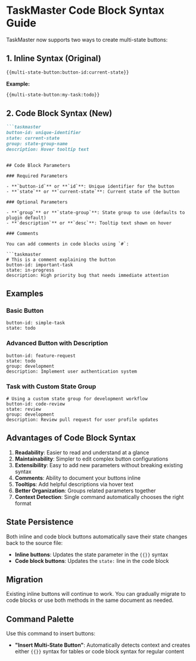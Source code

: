 # TaskMaster Code Block Syntax Guide

TaskMaster now supports two ways to create multi-state buttons:

## 1. Inline Syntax (Original)

```markdown
{{multi-state-button:button-id:current-state}}
```

**Example:**
```markdown
{{multi-state-button:my-task:todo}}
```

## 2. Code Block Syntax (New)

```markdown
```taskmaster
button-id: unique-identifier
state: current-state
group: state-group-name
description: Hover tooltip text
```
```

## Code Block Parameters

### Required Parameters

- **`button-id`** or **`id`**: Unique identifier for the button
- **`state`** or **`current-state`**: Current state of the button

### Optional Parameters

- **`group`** or **`state-group`**: State group to use (defaults to plugin default)
- **`description`** or **`desc`**: Tooltip text shown on hover

### Comments

You can add comments in code blocks using `#`:

```taskmaster
# This is a comment explaining the button
button-id: important-task
state: in-progress
description: High priority bug that needs immediate attention
```

## Examples

### Basic Button
```taskmaster
button-id: simple-task
state: todo
```

### Advanced Button with Description
```taskmaster
button-id: feature-request
state: todo
group: development
description: Implement user authentication system
```

### Task with Custom State Group
```taskmaster
# Using a custom state group for development workflow
button-id: code-review
state: review
group: development
description: Review pull request for user profile updates
```

## Advantages of Code Block Syntax

1. **Readability**: Easier to read and understand at a glance
2. **Maintainability**: Simpler to edit complex button configurations
3. **Extensibility**: Easy to add new parameters without breaking existing syntax
4. **Comments**: Ability to document your buttons inline
5. **Tooltips**: Add helpful descriptions via hover text
6. **Better Organization**: Groups related parameters together
7. **Context Detection**: Single command automatically chooses the right format

## State Persistence

Both inline and code block buttons automatically save their state changes back to the source file:

- **Inline buttons**: Updates the state parameter in the `{{}}` syntax
- **Code block buttons**: Updates the `state:` line in the code block

## Migration

Existing inline buttons will continue to work. You can gradually migrate to code blocks or use both methods in the same document as needed.

## Command Palette

Use this command to insert buttons:

- **"Insert Multi-State Button"**: Automatically detects context and creates either `{{}}` syntax for tables or code block syntax for regular content
